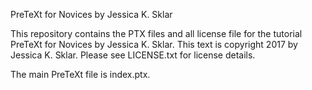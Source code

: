PreTeXt for Novices by Jessica K. Sklar

This repository contains the PTX files and all license file for the tutorial PreTeXt for Novices by Jessica K. Sklar. This text is copyright 2017 by Jessica K. Sklar. Please see LICENSE.txt for license details.

The main PreTeXt file is index.ptx.
